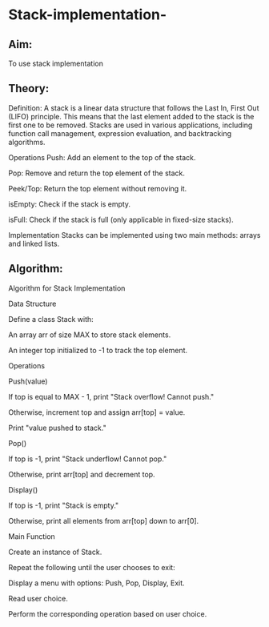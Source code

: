 # Stack-implementation-

## Aim:
To use stack implementation

## Theory:
Definition:
A stack is a linear data structure that follows the Last In, First Out (LIFO) principle. This means that the last element added to the stack is the first one to be removed. Stacks are used in various applications, including function call management, expression evaluation, and backtracking algorithms.

Operations
Push: Add an element to the top of the stack.

Pop: Remove and return the top element of the stack.

Peek/Top: Return the top element without removing it.

isEmpty: Check if the stack is empty.

isFull: Check if the stack is full (only applicable in fixed-size stacks).

Implementation
Stacks can be implemented using two main methods: arrays and linked lists.

## Algorithm:

Algorithm for Stack Implementation

Data Structure

Define a class Stack with:

An array arr of size MAX to store stack elements.

An integer top initialized to -1 to track the top element.

Operations

Push(value)

If top is equal to MAX - 1, print "Stack overflow! Cannot push."

Otherwise, increment top and assign arr[top] = value.

Print "value pushed to stack."

Pop()

If top is -1, print "Stack underflow! Cannot pop."

Otherwise, print arr[top] and decrement top.

Display()

If top is -1, print "Stack is empty."

Otherwise, print all elements from arr[top] down to arr[0].

Main Function

Create an instance of Stack.

Repeat the following until the user chooses to exit:

Display a menu with options: Push, Pop, Display, Exit.

Read user choice.

Perform the corresponding operation based on user choice.

